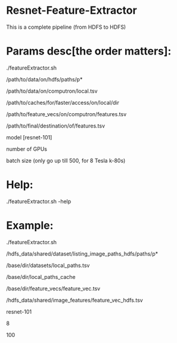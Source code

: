 # Resnet-Feature-Extractor
This is a complete pipeline (from HDFS to HDFS)




# Params desc[the order matters]:

./featureExtractor.sh 

/path/to/data/on/hdfs/paths/p*

/path/to/data/on/computron/local.tsv

/path/to/caches/for/faster/access/on/local/dir

/path/to/feature_vecs/on/computron/features.tsv

/path/to/final/destination/of/features.tsv

model [resnet-101]

number of GPUs

batch size (only go up till 500, for 8 Tesla k-80s)



# Help:

./featureExtractor.sh -help


# Example: 

./featureExtractor.sh 

/hdfs_data/shared/dataset/listing_image_paths_hdfs/paths/p* 

/base/dir/datasets/local_paths.tsv 

/base/dir/local_paths_cache

/base/dir/feature_vecs/feature_vec.tsv 

/hdfs_data/shared/image_features/feature_vec_hdfs.tsv

resnet-101 

8

100

